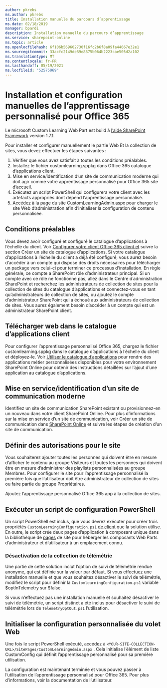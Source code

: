 ```yaml
---
author: pkrebs
ms.author: pkrebs
title: Installation manuelle du parcours d’apprentissage
ms.date: 02/18/2019
manager: bpardi
description: Installation manuelle du parcours d’apprentissage
ms.service: sharepoint-online
ms.topic: article
ms.openlocfilehash: 6f106b569602730f16fc2b6f8a09fa44667e32e1
ms.sourcegitcommit: 33acfc2149de89e8375b064b2223cae505d2a102
ms.translationtype: MT
ms.contentlocale: fr-FR
ms.lasthandoff: 05/19/2021
ms.locfileid: "52575969"
---
```

# <a name="manually-installing-and-configuring-custom-learning-for-office-365"></a>Installation et configuration manuelles de l’apprentissage personnalisé pour Office 365

Le microsoft Custom Learning Web Part est build à [l’aide SharePoint Framework](/sharepoint/dev/spfx/sharepoint-framework-overview) version 1.7.1.

Pour installer et configurer manuellement le partie Web Et la collection de sites, vous devez effectuer les étapes suivantes :

1. Vérifier que vous avez satisfait à toutes les conditions préalables.
1. Installez le fichier customlearning.sppkg dans Office 365 catalogue d’applications client.
1. Mise en service/identification d’un site de communication moderne qui doit agir comme votre apprentissage personnalisé pour Office 365 site d’accueil.
1. Exécutez un script PowerShell qui configurera votre client avec les artefacts appropriés dont dépend l’apprentissage personnalisé.
1. Accédez à la page du site CustomLearningAdmin.aspx pour charger le site Web d’administration afin d’initialiser la configuration de contenu personnalisée.

## <a name="prerequisites"></a>Conditions préalables

Vous devez avoir configuré et configuré le catalogue d’applications à l’échelle du client. Voir [Configurer votre client Office 365 client et](/sharepoint/dev/spfx/set-up-your-developer-tenant#create-app-catalog-site) suivre la section Créer un site de catalogue d’applications. Si votre catalogue d’applications à l’échelle du client a déjà été configuré, vous aurez besoin d’accéder à un compte qui dispose des droits nécessaires pour télécharger un package vers celui-ci pour terminer ce processus d’installation. En règle générale, ce compte a SharePoint rôle d’administrateur principal. Si un compte avec ce rôle ne fonctionne pas, allez dans le Centre d’administration SharePoint et recherchez les administrateurs de collection de sites pour la collection de sites du catalogue d’applications et connectez-vous en tant qu’administrateurs de collection de sites, ou ajoutez le compte d’administrateur SharePoint qui a échoué aux administrateurs de collection de sites. Vous aurez également besoin d’accéder à un compte qui est un administrateur SharePoint client.

## <a name="upload-the-web-part-to-the-tenant-app-catalog"></a>Télécharger web dans le catalogue d’applications client

Pour configurer l’apprentissage personnalisé Office 365, chargez le fichier customlearning.sppkg dans le catalogue d’applications à l’échelle du client et déployez-le. Voir [Utiliser le catalogue d’applications](/sharepoint/use-app-catalog) pour rendre des applications métier personnalisées disponibles pour votre environnement SharePoint Online pour obtenir des instructions détaillées sur l’ajout d’une application au catalogue d’applications.

## <a name="provisionidentify-modern-communication-site"></a>Mise en service/identification d’un site de communication moderne

Identifiez un site de communication SharePoint existant ou provisionnez-en un nouveau dans votre client SharePoint Online. Pour plus d’informations sur la mise en service d’un site de communication, voir Créer un site de communication dans [SharePoint Online](https://support.office.com/article/create-a-communication-site-in-sharepoint-online-7fb44b20-a72f-4d2c-9173-fc8f59ba50eb) et suivre les étapes de création d’un site de communication.

## <a name="set-permissions-for-the-site"></a>Définir des autorisations pour le site

Vous souhaiterez ajouter toutes les personnes qui doivent être en mesure d’afficher le contenu au groupe Visiteurs et toutes les personnes qui doivent être en mesure d’administrer des playlists personnalisées au groupe Membres. Pour configurer le site pour l’apprentissage personnalisé la première fois que l’utilisateur doit être administrateur de collection de sites ou faire partie du groupe Propriétaires.

Ajoutez l’apprentissage personnalisé Office 365 app à la collection de sites.

## <a name="execute-powershell-configuration-script"></a>Exécuter un script de configuration PowerShell

Un script PowerShell est inclus, que vous devrez exécuter pour créer trois propriétés `CustomLearningConfiguration.ps1` [de client](/sharepoint/dev/spfx/tenant-properties) que la solution utilise. En outre, le script crée deux pages d’application à composant unique dans la bibliothèque de [pages](/sharepoint/dev/spfx/web-parts/single-part-app-pages) de site pour héberger les composants Web Parts d’administrateur et d’utilisateur à un emplacement connu.

### <a name="disabling-telemetry-collection"></a>Désactivation de la collection de télémétrie

Une partie de cette solution inclut l’option de suivi de télémétrie rendue anonyme, qui est définie sur la valeur par défaut. Si vous effectuez une installation manuelle et que vous souhaitez désactiver le suivi de télémétrie, modifiez le script pour définir la `CustomlearningConfiguration.ps1` variable $optInTelemetry sur $false.

Si vous n’effectuez pas une installation manuelle et souhaitez désactiver le suivi de télémétrie, un script distinct a été inclus pour désactiver le suivi de télémétrie lors de `TelemetryOptOut.ps1` l’utilisation.

## <a name="initialize-web-part-custom-configuration"></a>Initialiser la configuration personnalisée du volet Web

Une fois le script PowerShell exécuté, accédez à `<YOUR-SITE-COLLECTION-URL>/SitePages/CustomLearningAdmin.aspx` . Cela initialise l’élément de liste CustomConfig qui définit l’apprentissage personnalisé pour sa première utilisation.

La configuration est maintenant terminée et vous pouvez passer à l’utilisation de l’apprentissage personnalisé pour Office 365. Pour plus d’informations, voir la documentation de l’utilisateur.
